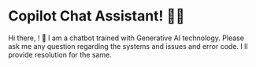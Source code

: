 #  Copilot Chat Assistant! 🚀🤖

Hi there, ! 👋 I am a chatbot trained with Generative AI technology. Please ask me any question regarding the systems and issues and error code. I ll provide resolution for the same. 